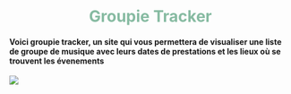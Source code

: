 <font color="#87BBA2"><h1 style="text-align: center;">Groupie Tracker</h1></font>

<h4>Voici groupie tracker, un site qui vous permettera de visualiser une liste de groupe de musique avec leurs dates de prestations et les lieux où se trouvent les évenements</h4>

<img src="readme-images/concert-groupie.jpg">